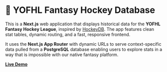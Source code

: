# 🏒 YOFHL Fantasy Hockey Database

This is a **Next.js** web application that displays historical data for the **YOFHL Fantasy Hockey League**, inspired by [HockeyDB](https://www.hockeydb.com/). The app features clean stat tables, dynamic routing, and a fast, responsive frontend.

It uses the **Next.js App Router** with dynamic URLs to serve context-specific data pulled from a **PostgreSQL** database enabling users to explore stats in a way that is impossible with our native fantasy platform. 

[**Live Demo**](https://yofhl-db.vercel.app/stats/all-time/all)
